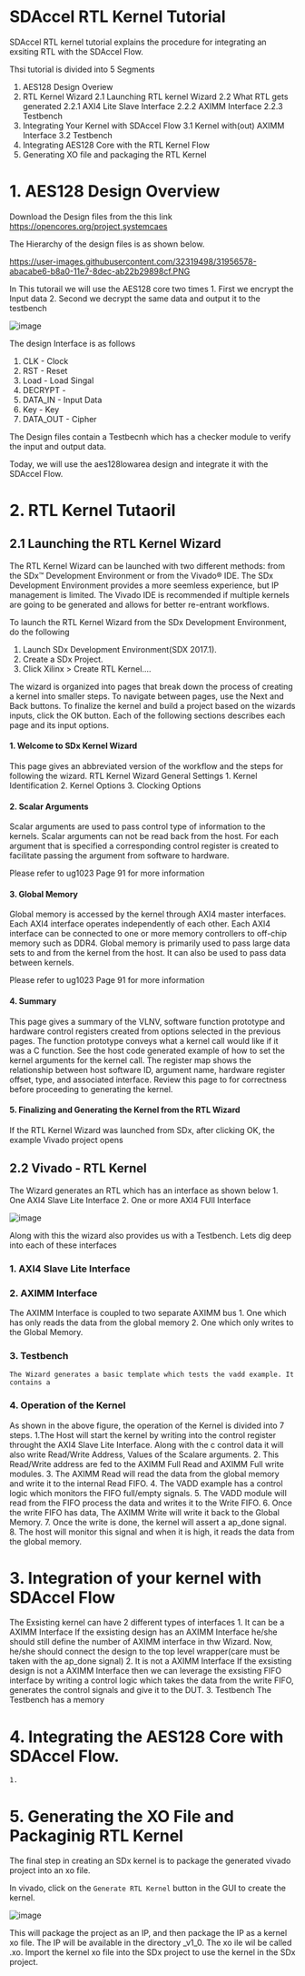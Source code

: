 # SDAccel RTL Kernel Tutorial

SDAccel RTL kernel tutorial explains the procedure for integrating an exsiting RTL with the SDAccel Flow. 

Thsi tutorial is divided into 5 Segments
 1. AES128 Design Overiew 
 2. RTL Kernel Wizard 
  2.1 Launching RTL kernel Wizard
  2.2 What RTL gets generated
     2.2.1 AXI4 Lite Slave Interface
     2.2.2 AXIMM Interface
     2.2.3 Testbench 
 3. Integrating Your Kernel with SDAccel Flow
   3.1 Kernel with(out) AXIMM Interface
   3.2 Testbench 
 4. Integrating AES128 Core with the RTL Kernel Flow
 5. Generating XO file and packaging the RTL Kernel


# 1. AES128 Design Overview
Download the Design files from the this link https://opencores.org/project,systemcaes

The Hierarchy of the design files is as shown below. 

 https://user-images.githubusercontent.com/32319498/31956578-abacabe6-b8a0-11e7-8dec-ab22b29898cf.PNG

In This tutorail we will use the AES128 core two times
	1. First we encrypt the Input data
	2. Second we decrypt the same data and output it to the testbench

![image](https://user-images.githubusercontent.com/32319498/31142684-e1b2e09c-a82f-11e7-9741-ce0f1c4ce054.png)

The design Interface is as follows 

   1. CLK - Clock 
   2. RST - Reset
   3. Load - Load Singal
   4. DECRYPT - 
   5. DATA_IN - Input Data
   6. Key - Key 
   7. DATA_OUT - Cipher
   
   
The Design files contain a Testbecnh which has a checker module to verify the input and output data.
		
Today, we will use the aes128lowarea design and integrate it with the SDAccel Flow.

# 2. RTL Kernel Tutaoril
 
## 2.1 Launching the RTL Kernel Wizard
 The RTL Kernel Wizard can be launched with two different methods: from the SDx™ Development Environment or from the Vivado® IDE. 	 The SDx Development Environment provides a more seemless experience, but IP management is limited. The Vivado IDE is recommended 	  if multiple kernels are going to be generated and allows for better re-entrant workflows.

To launch the RTL Kernel Wizard from the SDx Development Environment, do the following
   1. Launch SDx Development Environment(SDX 2017.1).
   2. Create a SDx Project.
   3. Click Xilinx > Create RTL Kernel....

   The wizard is organized into pages that break down the process of creating a kernel into smaller steps. To navigate between pages,    use the Next and Back buttons. To finalize the kernel and build a project based on the wizards inputs, click the OK button. Each of the following sections describes each page and its input options.
 
####   1. Welcome to SDx Kernel Wizard
   This page gives an abbreviated version of the workflow and the steps for following the wizard.
  	RTL Kernel Wizard General Settings
    		1. Kernel Identification
    		2. Kernel Options
    		3. Clocking Options
####   2. Scalar Arguments 
   Scalar arguments are used to pass control type of information to the kernels. Scalar arguments can not be read back from the host. For each argument that is specified a corresponding control register is created to facilitate passing the argument from software to hardware.

Please refer to ug1023 Page 91 for more information

#### 3. Global Memory 
   Global memory is accessed by the kernel through AXI4 master interfaces. Each AXI4 interface operates independently of each other. Each AXI4 interface can be connected to one or more memory controllers to off-chip memory such as DDR4. Global memory is primarily used to pass large data sets to and from the kernel from the host. It can also be used to pass data between kernels.

Please refer to ug1023 Page 91 for more information

#### 4. Summary 
This page gives a summary of the VLNV, software function prototype and hardware control registers created from options selected in the previous pages. The function prototype conveys what a kernel call would like if it was a C function. See the host code generated example of how to set the kernel arguments for the kernel call. The register map shows the relationship between host software ID, argument name, hardware register offset, type, and associated interface. Review this page to for correctness before proceeding to generating the kernel.

#### 5. Finalizing and Generating the Kernel from the RTL Wizard
If the RTL Kernel Wizard was launched from SDx, after clicking OK, the example Vivado project opens

## 2.2 Vivado - RTL Kernel 

The Wizard generates an RTL which has an interface as shown below
	1. One AXI4 Slave Lite Interface
	2. One or more AXI4 FUll Interface
	
![image](https://user-images.githubusercontent.com/32319498/31147244-1b121048-a83e-11e7-83e6-a3f534f62ade.png)

Along with this the wizard also provides us with a Testbench. Lets dig deep into each of these interfaces

### 1. AXI4 Slave Lite Interface 

### 2. AXIMM Interface
   The AXIMM Interface is coupled to two separate AXIMM bus
	1. One which has only reads the data from the global memory 
	2. One which only writes to the Global Memory.
### 3. Testbench
	The Wizard generates a basic template which tests the vadd example. It contains a 
### 4. Operation of the Kernel 
   As shown in the above figure, the operation of the Kernel is divided into 7 steps.
	1.The Host will start the kernel by writing into the control register throught the AXI4 Slave Lite Interface. Along with the c             control data it will also write Read/Write Address, Values of the Scalare arguments. 
	2. This Read/Write address are fed to the AXIMM Full Read and AXIMM Full write modules. 
	3. The AXIMM Read will read the data from the global memory and write it to the internal Read FIFO.
	4. The VADD example has a control logic which monitors the FIFO full/empty signals.
	5. The VADD module will read from the FIFO process the data and writes it to the Write FIFO.
	6. Once the write FIFO has data, The AXIMM Write will write it back to the Global Memory.
	7. Once the write is done, the kernel will assert a ap_done signal. 
	8. The host will monitor this signal and when it is high, it reads the data from the global memory. 

# 3. Integration of your kernel with SDAccel Flow
The Exsisting kernel can have 2 different types of interfaces
	1. It can be a AXIMM Interface
		If the exsisting design has an AXIMM Interface he/she should still define the number of AXIMM interface in thw Wizard. 			Now, he/she should connect the design to the top level wrapper(care must be taken with the ap_done signal)
	2. It is not a AXIMM Interface
		If the exsisting design is not a AXIMM Interface then we can leverage the exsisting FIFO interface by writing a control 		logic which takes the data from the write FIFO, generates the control signals and give it to the DUT. 
	3. Testbench
		The Testbench has a memory
		
# 4. Integrating the AES128 Core with SDAccel Flow.
	1. 
	
# 5. Generating the XO File and Packaginig RTL Kernel 
The final step in creating an SDx kernel is to package the generated vivado project into an xo file. 

In vivado, click on the `Generate RTL Kernel` button in the GUI to create the kernel. 

![image](https://user-images.githubusercontent.com/32319498/31957392-7ddac1dc-b8a3-11e7-9b56-8c8aaaf76226.png)

This will package the project as an IP, and then package the IP as a kernel xo file. The IP will be available in the directory <Kernel name>_v1_0. The xo ile wil be called <Kernel name>.xo. Import the kernel xo file into the SDx project to use the kernel in the SDx project.
 
